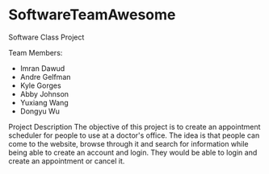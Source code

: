 # SoftwareTeamAwesome
Software Class Project


Team Members:
- Imran Dawud
- Andre Gelfman
- Kyle Gorges
- Abby Johnson
- Yuxiang Wang
- Dongyu Wu

Project Description
The objective of this project is to create an appointment scheduler for people to use at a doctor's office. The idea is that people can come to the website, browse through it and search for information while being able to create an account and login. They would be able to login and create an appointment or cancel it.
